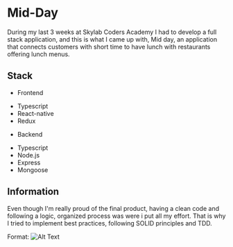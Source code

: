# Mid-Day
During my last 3 weeks at Skylab Coders Academy I had to develop a full stack application, and this is what I came up with, Mid day, an application that connects customers with short time to have lunch with restaurants offering lunch menus.


## Stack

 - Frontend
  * Typescript
  * React-native
  * Redux
  
 - Backend
  * Typescript
  * Node.js
  * Express
  * Mongoose

## Information
Even though I'm really proud of the final product, having a clean code and following a logic, organized process was were i put all my effort. That is why I tried to implement best practices, following SOLID principles and TDD.

Format: ![Alt Text](https://trello-attachments.s3.amazonaws.com/5ffc5f162c16556900cb7618/6041f773bf2ba60154c38447/3b1a5883576655ace4823eec563d2ba9/Screenshot_2021-04-06_at_10.49.48.png)
